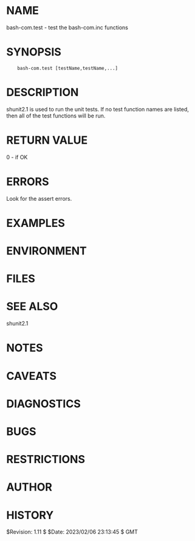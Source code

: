 # NAME

bash-com.test - test the bash-com.inc functions

# SYNOPSIS

        bash-com.test [testName,testName,...]

# DESCRIPTION

shunit2.1 is used to run the unit tests. If no test function names are
listed, then all of the test functions will be run.

# RETURN VALUE

0 - if OK

# ERRORS

Look for the assert errors.

# EXAMPLES

# ENVIRONMENT

# FILES

# SEE ALSO

shunit2.1

# NOTES

# CAVEATS

# DIAGNOSTICS

# BUGS

# RESTRICTIONS

# AUTHOR

# HISTORY

$Revision: 1.11 $ $Date: 2023/02/06 23:13:45 $ GMT
